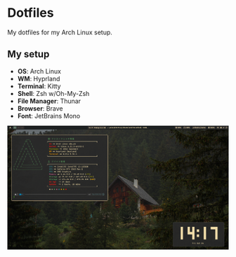 # Dotfiles

My dotfiles for my Arch Linux setup.

## My setup

- **OS**: Arch Linux
- **WM**: Hyprland
- **Terminal**: Kitty
- **Shell**: Zsh w/Oh-My-Zsh
- **File Manager**: Thunar
- **Browser**: Brave
- **Font**: JetBrains Mono

<img src="./Screenshots/screenshot.png" alt="Screenshot" width="800">
